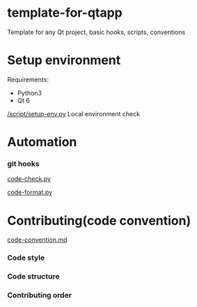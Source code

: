 
# template-for-qtapp

Template for any Qt project, basic hooks, scripts, conventions
  

# Setup environment
Requirements:
* Python3
* Qt 6


[/script/setup-env.py](/script/setup-env.py)  Local environment check

# Automation
### git hooks
[code-check.py](/script/code-check.py)

[code-format.py](/script/code-format.py)


# Contributing(code convention)
[code-convention.md](/doc/code-convention.md)
### Code style

### Code structure
### Contributing order